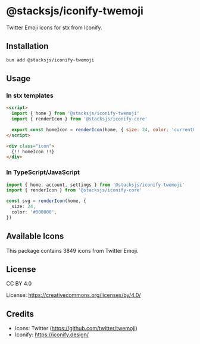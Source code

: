 # @stacksjs/iconify-twemoji

Twitter Emoji icons for stx from Iconify.

## Installation

```bash
bun add @stacksjs/iconify-twemoji
```

## Usage

### In stx templates

```html
<script>
  import { home } from '@stacksjs/iconify-twemoji'
  import { renderIcon } from '@stacksjs/iconify-core'

  export const homeIcon = renderIcon(home, { size: 24, color: 'currentColor' })
</script>

<div class="icon">
  {!! homeIcon !!}
</div>
```

### In TypeScript/JavaScript

```typescript
import { home, account, settings } from '@stacksjs/iconify-twemoji'
import { renderIcon } from '@stacksjs/iconify-core'

const svg = renderIcon(home, {
  size: 24,
  color: '#000000',
})
```

## Available Icons

This package contains 3849 icons from Twitter Emoji.

## License

CC BY 4.0

License: https://creativecommons.org/licenses/by/4.0/

## Credits

- Icons: Twitter (https://github.com/twitter/twemoji)
- Iconify: https://iconify.design/
